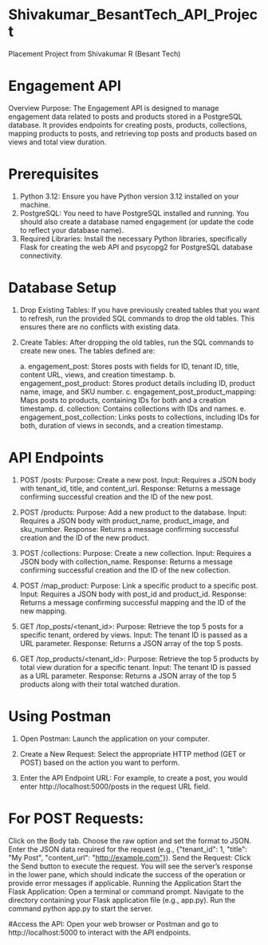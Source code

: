 # Shivakumar_BesantTech_API_Project
Placement Project from  Shivakumar R (Besant Tech) 





# Engagement API
Overview
Purpose: The Engagement API is designed to manage engagement data related to posts and products stored in a PostgreSQL database. It provides endpoints for creating posts, products, collections, mapping products to posts, and retrieving top posts and products based on views and total view duration.




# Prerequisites
1. Python 3.12: Ensure you have Python version 3.12 installed on your machine.
2. PostgreSQL: You need to have PostgreSQL installed and running. You should also create a database named engagement (or update the code to reflect your database name).
3. Required Libraries: Install the necessary Python libraries, specifically Flask for creating the web API and psycopg2 for PostgreSQL database connectivity.




# Database Setup
1. Drop Existing Tables: If you have previously created tables that you want to refresh, run the provided SQL commands to drop the old tables. This ensures there are no conflicts with existing data.

2. Create Tables: After dropping the old tables, run the SQL commands to create new ones. The tables defined are:

    a. engagement_post: Stores posts with fields for ID, tenant ID, title, content URL, views, and creation timestamp.
    b. engagement_post_product: Stores product details including ID, product name, image, and SKU number.
    c. engagement_post_product_mapping: Maps posts to products, containing IDs for both and a creation timestamp.
    d. collection: Contains collections with IDs and names.
    e. engagement_post_collection: Links posts to collections, including IDs for both, duration of views in seconds, and a creation timestamp.



# API Endpoints

1.  POST /posts:
      Purpose: Create a new post.
      Input: Requires a JSON body with tenant_id, title, and content_url.
      Response: Returns a message confirming successful creation and the ID of the new post.


2. POST /products:
      Purpose: Add a new product to the database.
      Input: Requires a JSON body with product_name, product_image, and sku_number.
      Response: Returns a message confirming successful creation and the ID of the new product.



3. POST /collections:
      Purpose: Create a new collection.
      Input: Requires a JSON body with collection_name.
      Response: Returns a message confirming successful creation and the ID of the new collection.


4. POST /map_product:
      Purpose: Link a specific product to a specific post.
      Input: Requires a JSON body with post_id and product_id.
      Response: Returns a message confirming successful mapping and the ID of the new mapping.


5. GET /top_posts/<tenant_id>:
      Purpose: Retrieve the top 5 posts for a specific tenant, ordered by views.
      Input: The tenant ID is passed as a URL parameter.
      Response: Returns a JSON array of the top 5 posts.


6. GET /top_products/<tenant_id>:
      Purpose: Retrieve the top 5 products by total view duration for a specific tenant.
      Input: The tenant ID is passed as a URL parameter.
      Response: Returns a JSON array of the top 5 products along with their total watched duration.


# Using Postman

  1. Open Postman: Launch the application on your computer.

  2. Create a New Request: Select the appropriate HTTP method (GET or POST) based on the action you want to perform.

  3. Enter the API Endpoint URL: For example, to create a post, you would enter http://localhost:5000/posts in the request URL field.

# For POST Requests:
Click on the Body tab.
Choose the raw option and set the format to JSON.
Enter the JSON data required for the request (e.g., {"tenant_id": 1, "title": "My Post", "content_url": "http://example.com"}).
Send the Request: Click the Send button to execute the request. You will see the server’s response in the lower pane, which should indicate the success of the operation or provide error messages if applicable.
Running the Application
Start the Flask Application:
Open a terminal or command prompt.
Navigate to the directory containing your Flask application file (e.g., app.py).
Run the command python app.py to start the server.



#Access the API:
Open your web browser or Postman and go to http://localhost:5000 to interact with the API endpoints.
